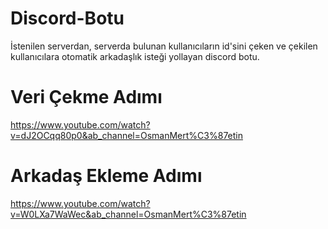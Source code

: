 # Discord-Botu
İstenilen serverdan, serverda bulunan kullanıcıların id'sini çeken ve çekilen kullanıcılara otomatik arkadaşlık isteği yollayan discord botu.

# Veri Çekme Adımı
https://www.youtube.com/watch?v=dJ2OCqq80p0&ab_channel=OsmanMert%C3%87etin

# Arkadaş Ekleme Adımı
https://www.youtube.com/watch?v=W0LXa7WaWec&ab_channel=OsmanMert%C3%87etin
